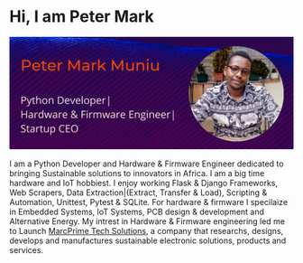 # Hi, I am Peter Mark

![alt text](https://github.com/keystro/keystro/blob/main/github%20cover.png?raw=true)

I am a Python Developer and Hardware & Firmware Engineer dedicated to bringing Sustainable solutions to innovators in Africa. I am a big time hardware and IoT hobbiest. I enjoy working Flask & Django Frameworks, Web Scrapers, Data Extraction|(Extract, Transfer & Load), Scripting & Automation, Unittest, Pytest & SQLite. For hardware & firmware I specilaize in Embedded Systems, IoT Systems, PCB design & development and Alternative Energy. My intrest in Hardware & Firmware engineering led me to Launch [MarcPrime Tech Solutions](https://marcprime-tech.co.ke/), a company that researchs, designs, develops and manufactures sustainable electronic solutions, products and services.

